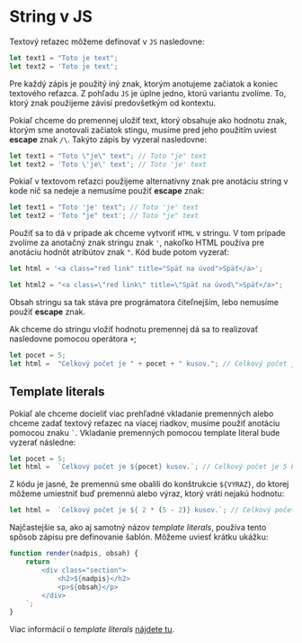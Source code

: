 # String v JS

Textový reťazec môžeme definovať v `JS` nasledovne:

```javascript
let text1 = "Toto je text";
let text2 = 'Toto je text';
```
Pre každý zápis je použitý iný znak, ktorým anotujeme začiatok a koniec textového reťazca. Z pohľadu `JS` je úplne jedno, ktorú variantu zvolíme. To, ktorý znak použijeme závisí predovšetkým od kontextu. 

Pokiaľ chceme do premennej uložiť text, ktorý obsahuje ako hodnotu znak, ktorým sme anotovali začiatok stingu, musíme pred jeho použitím uviest __escape__ znak `/\`. Takýto zápis by vyzeral nasledovne:

```javascript
let text1 = "Toto \"je\" text"; // Toto "je" text
let text2 = 'Toto \'je\' text'; // Toto 'je' text
```

Pokiaľ v textovom reťazci použijeme alternatívny znak pre anotáciu string v kode nič sa nedeje a nemusíme použiť __escape__ znak:

```javascript
let text1 = "Toto 'je' text"; // Toto 'je' text
let text2 = 'Toto "je" text'; // Toto "je" text
```

Použiť sa to dá v prípade ak chceme vytvoriť `HTML` v stringu. V tom prípade zvolíme za anotačný znak stringu znak `'`, nakoľko HTML používa pre anotáciu hodnôt atribútov znak `"`. Kód bude potom vyzerať:

```javascript
let html = '<a class="red link" title="Späť na úvod">Späť</a>';

let html2 = "<a class=\"red link\" title=\"Späť na úvod\">Späť</a>";
```

Obsah stringu sa tak stáva pre prográmatora čiteľnejším, lebo nemusíme použiť __escape__ znak.

Ak chceme do stringu vložiť hodnotu premennej dá sa to realizovať nasledovne pomocou operátora `+`;

```javascript
let pocet = 5;
let html =  "Celkový počet je " + pocet + " kusov."; // Celkový počet je 5 kusov.
```

## Template literals

Pokiaľ ale chceme docieliť viac prehľadné vkladanie premenných alebo chceme zadať textový reťazec na viacej riadkov, musíme použiť anotáciu pomocou znaku ``` ` ```. Vkladanie premenných pomocou template literal bude vyzerať následne:

```javascript
let pocet = 5;
let html =  `Celkový počet je ${pocet} kusov.`; // Celkový počet je 5 kusov.
```

Z kódu je jasné, že premennú sme obalili do konštrukcie `${VYRAZ}`, do ktorej môžeme umiestniť buď premennú alebo výraz, ktorý vráti nejakú hodnotu:

```javascript
let html =  `Celkový počet je ${ 2 * (5 - 2)} kusov.`; // Celkový počet je 6 kusov.
```
 
Najčastejšie sa, ako aj samotný názov _template literals_, používa tento spôsob zápisu pre definovanie šablón. Môžeme uviesť krátku ukážku:

```javascript
function render(nadpis, obsah) {
    return `
        <div class="section">
            <h2>${nadpis}</h2>
            <p>${obsah}</p>
        </div>
    `;
}
```

Viac informácií o _template literals_ [nájdete tu](https://developer.mozilla.org/en-US/docs/Web/JavaScript/Reference/Template_literals).